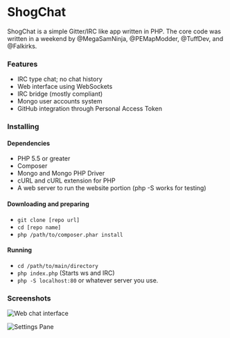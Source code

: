 ShogChat
========
ShogChat is a simple Gitter/IRC like app written in PHP. The core code was written in a weekend by @MegaSamNinja, @PEMapModder, @TuffDev, and @Falkirks.

### Features
* IRC type chat; no chat history
* Web interface using WebSockets
* IRC bridge (mostly compliant)
* Mongo user accounts system
* GitHub integration through Personal Access Token

### Installing
#### Dependencies
* PHP 5.5 or greater
* Composer 
* Mongo and Mongo PHP Driver
* cURL and cURL extension for PHP
* A web server to run the website portion (php -S works for testing)

#### Downloading and preparing
* ```git clone [repo url]```
* ```cd [repo name]```
* ```php /path/to/composer.phar install```

#### Running
* ```cd /path/to/main/directory```
* ```php index.php``` (Starts ws and IRC)
* ```php -S localhost:80``` or whatever server you use.
    
### Screenshots
![Web chat interface](http://i.imgur.com/6zz1qWh.png)

![Settings Pane](http://i.imgur.com/JMCHYUJ.png)